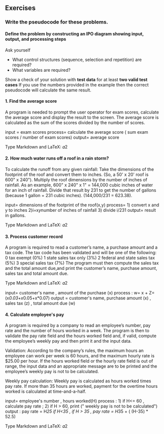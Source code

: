 ## Exercises
### Write the pseudocode for these problems. 

#### Define the problem by constructing an IPO diagram showing input, output, and processing steps
Ask yourself
- What control structures (sequence, selection and repetition) are required?
- What variables are required?

Show a check of your solution with **test data** for at least **two valid test cases**
If you use the numbers provided in the example then the correct pseudocode will calculate the same result.
    

#### 1. Find the average score
A program is needed to prompt the user operator for exam scores, calculate the average score and display the result to the screen. The average score is calculated as the sum of the scores divided by the number of scores.

input = exam scores 
process= calculate the average score ( sum exam scores / number of exam scores)
output= average score


Type Markdown and LaTeX:  𝛼2

#### 2. How much water runs off a roof in a rain storm?
To calculate the runoff from any given rainfall: Take the dimensions of the footprint of the roof and convert them to inches. (So, a 50' x 20' roof is 600" x 240"). Multiply the roof dimensions by the number of inches of rainfall. As an example, 600" x 240" x 1" = 144,000 cubic inches of water for an inch of rainfall. Divide that result by 231 to get the number of gallons (because 1 gallon = 231 cubic inches). (144,000/231 = 623.38).

input= dimensions of the footprint of the roof(x,y)
process= 1) convert x and y to inches 2)i=x*y*number of inches of rainfall 3) divide i/231 
output= result in gallons.

Type Markdown and LaTeX:  𝛼2



#### 3. Process customer record
A program is required to read a customer’s name, a purchase amount and a tax code. The tax code has been validated and will be one of the following: 0 tax exempt (0%) 1 state sales tax only (3%) 2 federal and state sales tax (5%) 3 special sales tax (7%) The program must then compute the sales tax and the total amount due,and print the customer’s name, purchase amount, sales tax and total amount due.

Type Markdown and LaTeX:  𝛼2

input= customer's name , amount of the purchase (x)
process : w= x + Z=(x*0.03+x*0.05+x*0.07) 
output = customer's name, purchase amount (x) , sales tax (z) , total amount due (w)

#### 4. Calculate employee's pay 
A program is required by a company to read an employee’s number, pay rate and the number of hours worked in a week. The program is then to validate the pay rate field and the hours worked field and, if valid, compute the employee’s weekly pay and then print it and the input data.

Validation: According to the company’s rules, the maximum hours an employee can work per week is 60 hours, and the maximum hourly rate is $25.00 per hour. If the hours worked field or the hourly rate field is out of range, the input data and an appropriate message are to be printed and the employee’s weekly pay is not to be calculated.

Weekly pay calculation: Weekly pay is calculated as hours worked times pay rate. If more than 35 hours are worked, payment for the overtime hours worked is calculated at time-and-a-half.

input= employee's number , hours worked(H)
process : 1) if H<= 60 , calculate pay rate  ; 2) if H > 60, print (" weekly pay is not to be calculated")
output : pay rate = H*25 if H<35 , if H > 35 , pay rate = H*35 + ( (H-35) * 52.5)

Type Markdown and LaTeX:  𝛼2
